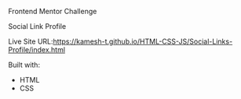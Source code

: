 Frontend Mentor Challenge

Social Link Profile 

Live Site URL:https://kamesh-t.github.io/HTML-CSS-JS/Social-Links-Profile/index.html

Built with:
- HTML
- CSS
